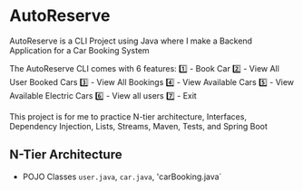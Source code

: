 # AutoReserve

AutoReserve is a CLI Project using Java where I make a Backend Application for a Car Booking System

The AutoReserve CLI comes with 6 features:
1️⃣ - Book Car
2️⃣ - View All User Booked Cars
3️⃣ - View All Bookings
4️⃣ - View Available Cars
5️⃣ - View Available Electric Cars
6️⃣ - View all users
7️⃣ - Exit

This project is for me to practice N-tier architecture, Interfaces, Dependency Injection, Lists, Streams, Maven, Tests, and Spring Boot

## N-Tier Architecture
* POJO Classes `user.java`, `car.java`, 'carBooking.java`
